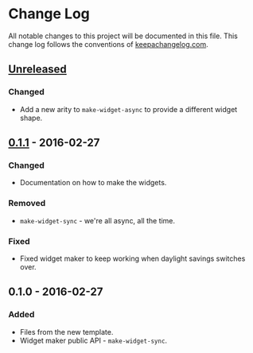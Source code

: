 # Change Log
All notable changes to this project will be documented in this file. This change log follows the conventions of [keepachangelog.com](http://keepachangelog.com/).

## [Unreleased]
### Changed
- Add a new arity to `make-widget-async` to provide a different widget shape.

## [0.1.1] - 2016-02-27
### Changed
- Documentation on how to make the widgets.

### Removed
- `make-widget-sync` - we're all async, all the time.

### Fixed
- Fixed widget maker to keep working when daylight savings switches over.

## 0.1.0 - 2016-02-27
### Added
- Files from the new template.
- Widget maker public API - `make-widget-sync`.

[Unreleased]: https://github.com/your-name/time_retrieval/compare/0.1.1...HEAD
[0.1.1]: https://github.com/your-name/time_retrieval/compare/0.1.0...0.1.1
